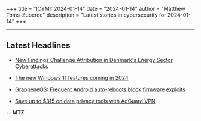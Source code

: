 +++
title = "ICYMI: 2024-01-14"
date = "2024-01-14"
author = "Matthew Toms-Zuberec"
description = "Latest stories in cybersecurity for 2024-01-14"
+++

---------------------------------------------------------------------------
## Latest Headlines
- [New Findings Challenge Attribution in Denmark's Energy Sector Cyberattacks](https://thehackernews.com/2024/01/new-findings-challenge-attribution-in.html)

- [The new Windows 11 features coming in 2024](https://www.bleepingcomputer.com/news/microsoft/the-new-windows-11-features-coming-in-2024/)

- [GrapheneOS: Frequent Android auto-reboots block firmware exploits](https://www.bleepingcomputer.com/news/security/grapheneos-frequent-android-auto-reboots-block-firmware-exploits/)

- [Save up to $315 on data privacy tools with AdGuard VPN](https://www.bleepingcomputer.com/news/security/save-up-to-315-on-data-privacy-tools-with-adguard-vpn/)

**-- MTZ**